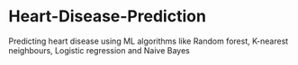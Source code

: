# Heart-Disease-Prediction
Predicting heart disease using ML algorithms like Random forest, K-nearest neighbours, Logistic regression and Naive Bayes
